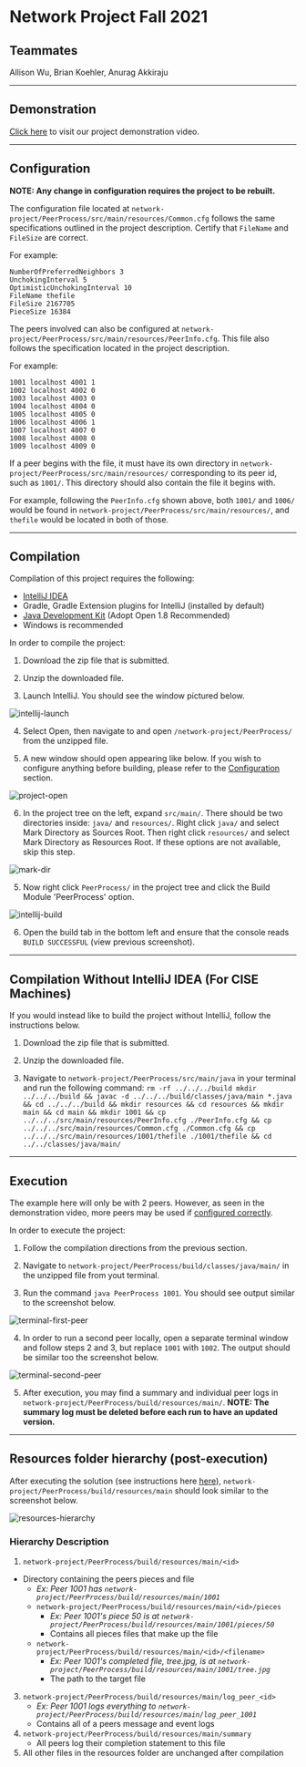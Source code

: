 # Network Project Fall 2021


## Teammates

Allison Wu, Brian Koehler, Anurag Akkiraju

---

## Demonstration

[Click here](https://www.youtube.com/watch?v=zngbcE0L0qs) to visit our project demonstration video.

---

## Configuration

**NOTE: Any change in configuration requires the project to be rebuilt.**

The configuration file located at `network-project/PeerProcess/src/main/resources/Common.cfg` follows the same specifications outlined in the project description. Certify that `FileName` and `FileSize` are correct.

For example:

```
NumberOfPreferredNeighbors 3
UnchokingInterval 5
OptimisticUnchokingInterval 10
FileName thefile
FileSize 2167705
PieceSize 16384
```

The peers involved can also be configured at `network-project/PeerProcess/src/main/resources/PeerInfo.cfg`. This file also follows the specification located in the project description.

For example:

```
1001 localhost 4001 1
1002 localhost 4002 0
1003 localhost 4003 0
1004 localhost 4004 0
1005 localhost 4005 0
1006 localhost 4006 1
1007 localhost 4007 0
1008 localhost 4008 0
1009 localhost 4009 0
```

If a peer begins with the file, it must have its own directory in `network-project/PeerProcess/src/main/resources/` corresponding to its peer id, such as `1001/`. This directory should also contain the file it begins with.

For example, following the `PeerInfo.cfg` shown above, both `1001/` and `1006/` would be found in `network-project/PeerProcess/src/main/resources/`, and `thefile` would be located in both of those.

---

## Compilation

Compilation of this project requires the following:

- [IntelliJ IDEA](https://www.jetbrains.com/idea/)
- Gradle, Gradle Extension plugins for IntelliJ (installed by default)
- [Java Development Kit](https://adoptium.net/?variant=openjdk8) (Adopt Open 1.8 Recommended)
- Windows is recommended

In order to compile the project:

1. Download the zip file that is submitted.

2. Unzip the downloaded file.

3. Launch IntelliJ. You should see the window pictured below.

![intellij-launch](./images/intellij-launch.png)

4. Select Open, then navigate to and open `/network-project/PeerProcess/` from the unzipped file.

5. A new window should open appearing like below. If you wish to configure anything before building, please refer to the [Configuration](#configuration) section. 

![project-open](./images/project-open.PNG)

6. In the project tree on the left, expand `src/main/`. There should be two directories inside: `java/` and `resources/`. Right click `java/` and select Mark Directory as Sources Root. Then right click `resources/` and select Mark Directory as Resources Root. If these options are not available, skip this step.

![mark-dir](./images/mark-dir.PNG)

5. Now right click `PeerProcess/` in the project tree and click the Build Module 'PeerProcess' option.

![intellij-build](./images/intellij-build.png)

6. Open the build tab in the bottom left and ensure that the console reads `BUILD SUCCESSFUL` (view previous screenshot).

---

## Compilation Without IntelliJ IDEA (For CISE Machines)

If you would instead like to build the project without IntelliJ, follow the instructions below.

1. Download the zip file that is submitted.

2. Unzip the downloaded file.

3. Navigate to `network-project/PeerProcess/src/main/java` in your terminal and run the following command: `rm -rf ../../../build mkdir ../../../build && javac -d ../../../build/classes/java/main *.java && cd ../../../build && mkdir resources && cd resources && mkdir main && cd main && mkdir 1001 && cp ../../../src/main/resources/PeerInfo.cfg ./PeerInfo.cfg && cp ../../../src/main/resources/Common.cfg ./Common.cfg && cp ../../../src/main/resources/1001/thefile ./1001/thefile && cd ../../classes/java/main/`

---

## Execution

The example here will only be with 2 peers. However, as seen in the demonstration video, more peers may be used if [configured correctly](#configuration).

In order to execute the project:

1. Follow the compilation directions from the previous section.

2. Navigate to `network-project/PeerProcess/build/classes/java/main/` in the unzipped file from yout terminal.

3. Run the command `java PeerProcess 1001`. You should see output similar to the screenshot below.

![terminal-first-peer](./images/terminal-first-peer.png)

4. In order to run a second peer locally, open a separate terminal window and follow steps 2 and 3, but replace `1001` with `1002`. The output should be similar too the screenshot below.

![terminal-second-peer](./images/terminal-second-peer.png)

5. After execution, you may find a summary and individual peer logs in `network-project/PeerProcess/build/resources/main/`. **NOTE: The summary log must be deleted before each run to have an updated version.**

---

## Resources folder hierarchy (post-execution)

After executing the solution (see instructions here [here](#execution)), `network-project/PeerProcess/build/resources/main` should look similar to the screenshot below.

![resources-hierarchy](./images/resources-hierarchy.png)

### Hierarchy Description
1. `network-project/PeerProcess/build/resources/main/<id>`
  - Directory containing the peers pieces and file
    - *Ex: Peer 1001 has `network-project/PeerProcess/build/resources/main/1001`*
    - `network-project/PeerProcess/build/resources/main/<id>/pieces`
      - *Ex: Peer 1001's piece 50 is at `network-project/PeerProcess/build/resources/main/1001/pieces/50`*
      - Contains all pieces files that make up the file  
    - `network-project/PeerProcess/build/resources/main/<id>/<filename>`
      - *Ex: Peer 1001's completed file, tree.jpg, is at `network-project/PeerProcess/build/resources/main/1001/tree.jpg`*
      - The path to the target file
3. `network-project/PeerProcess/build/resources/main/log_peer_<id>`
   - *Ex: Peer 1001 logs everything to `network-project/PeerProcess/build/resources/main/log_peer_1001`*
   - Contains all of a peers message and event logs 
4. `network-project/PeerProcess/build/resources/main/summary`
   - All peers log their completion statement to this file
5. All other files in the resources folder are unchanged after compilation 


